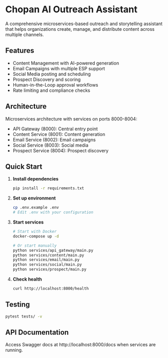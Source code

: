 # Chopan AI Outreach Assistant

A comprehensive microservices-based outreach and storytelling assistant that helps organizations create, manage, and distribute content across multiple channels.

## Features

- Content Management with AI-powered generation
- Email Campaigns with multiple ESP support
- Social Media posting and scheduling
- Prospect Discovery and scoring
- Human-in-the-Loop approval workflows
- Rate limiting and compliance checks

## Architecture

Microservices architecture with services on ports 8000-8004:
- API Gateway (8000): Central entry point
- Content Service (8001): Content generation
- Email Service (8002): Email campaigns
- Social Service (8003): Social media
- Prospect Service (8004): Prospect discovery

## Quick Start

1. **Install dependencies**
   ```bash
   pip install -r requirements.txt
   ```

2. **Set up environment**
   ```bash
   cp .env.example .env
   # Edit .env with your configuration
   ```

3. **Start services**
   ```bash
   # Start with Docker
   docker-compose up -d
   
   # Or start manually
   python services/api_gateway/main.py
   python services/content/main.py
   python services/email/main.py
   python services/social/main.py
   python services/prospect/main.py
   ```

4. **Check health**
   ```bash
   curl http://localhost:8000/health
   ```

## Testing

```bash
pytest tests/ -v
```

## API Documentation

Access Swagger docs at http://localhost:8000/docs when services are running.